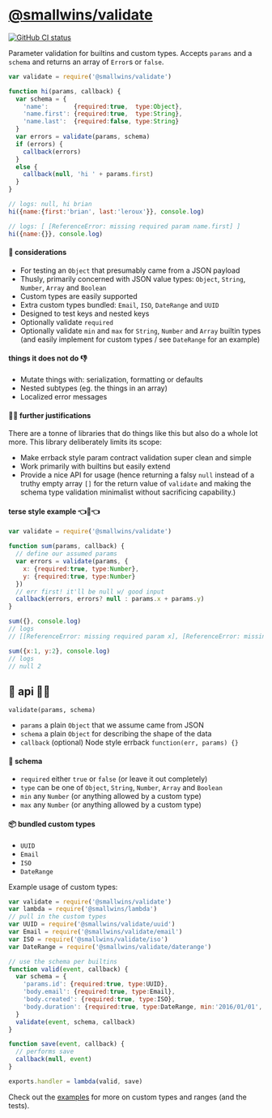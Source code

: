 # [@smallwins/validate](https://www.npmjs.com/package/@smallwins/validate)

[![GitHub CI status](https://github.com/smallwins/validate/workflows/Node%20CI/badge.svg)](https://github.com/smallwins/validate/actions?query=workflow%3A%22Node+CI%22)

Parameter validation for builtins and custom types. Accepts `params` and a `schema` and returns an array of `Error`s or `false`.

```javascript
var validate = require('@smallwins/validate')

function hi(params, callback) {
  var schema = {
    'name':       {required:true,  type:Object},
    'name.first': {required:true,  type:String},
    'name.last':  {required:false, type:String}
  }
  var errors = validate(params, schema)
  if (errors) {
    callback(errors)
  }
  else {
    callback(null, 'hi ' + params.first)
  }
}

// logs: null, hi brian
hi({name:{first:'brian', last:'leroux'}}, console.log)

// logs: [ [ReferenceError: missing required param name.first] ]
hi({name:{}}, console.log)
```

#### :dizzy: considerations

- For testing an `Object` that presumably came from a JSON payload
- Thusly, primarily concerned with JSON value types: `Object`, `String`, `Number`, `Array` and `Boolean`
- Custom types are easily supported
- Extra custom types bundled: `Email`, `ISO`, `DateRange` and `UUID`
- Designed to test keys and nested keys
- Optionally validate `required`
- Optionally validate `min` and `max` for `String`, `Number` and `Array` builtin types (and easily implement for custom types / see `DateRange` for an example)

#### things it does not do :thumbsdown:

- Mutate things with: serialization, formatting or defaults
- Nested subtypes (eg. the things in an array)
- Localized error messages

#### :punch::two_hearts: further justifications

There are a tonne of libraries that do things like this but also do a whole lot more. This library deliberately limits its scope:

- Make errback style param contract validation super clean and simple
- Work primarily with builtins but easily extend
- Provide a nice API for usage (hence returning a falsy `null` instead of a truthy empty array `[]` for the return value of `validate` and making the schema type validation minimalist without sacrificing capability.)

#### terse style example :point_left::eyes::point_left:

```javascript
var validate = require('@smallwins/validate')

function sum(params, callback) {
  // define our assumed params
  var errors = validate(params, {
    x: {required:true, type:Number},
    y: {required:true, type:Number}
  })
  // err first! it'll be null w/ good input
  callback(errors, errors? null : params.x + params.y)
}

sum({}, console.log)
// logs
// [[ReferenceError: missing required param x], [ReferenceError: missing required param y]] null

sum({x:1, y:2}, console.log)
// logs
// null 2
```

## :love_letter: api :thought_balloon::star2:

`validate(params, schema)`

- `params` a plain `Object` that we assume came from JSON
- `schema` a plain `Object` for describing the shape of the data
- `callback` (optional) Node style errback `function(err, params) {}`

#### :key: schema

- `required` either `true` or `false` (or leave it out completely)
- `type` can be one of `Object`, `String`, `Number`, `Array` and `Boolean`
- `min` any `Number` (or anything allowed by a custom type)
- `max` any `Number` (or anything allowed by a custom type)

#### :package: bundled custom types

- `UUID`
- `Email`
- `ISO`
- `DateRange`

Example usage of custom types:

```javascript
var validate = require('@smallwins/validate')
var lambda = require('@smallwins/lambda')
// pull in the custom types
var UUID = require('@smallwins/validate/uuid')
var Email = require('@smallwins/validate/email')
var ISO = require('@smallwins/validate/iso')
var DateRange = require('@smallwins/validate/daterange')

// use the schema per builtins
function valid(event, callback) {
  var schema = {
    'params.id': {required:true, type:UUID},
    'body.email': {required:true, type:Email},
    'body.created': {required:true, type:ISO},
    'body.duration': {required:true, type:DateRange, min:'2016/01/01', max:'2017/01/01'}
  }
  validate(event, schema, callback)
}

function save(event, callback) {
  // performs save
  callback(null, event)
}

exports.handler = lambda(valid, save)
```

Check out the [examples](https://github.com/smallwins/validate-params-schema/tree/master/examples) for more on custom types and ranges (and the tests).
